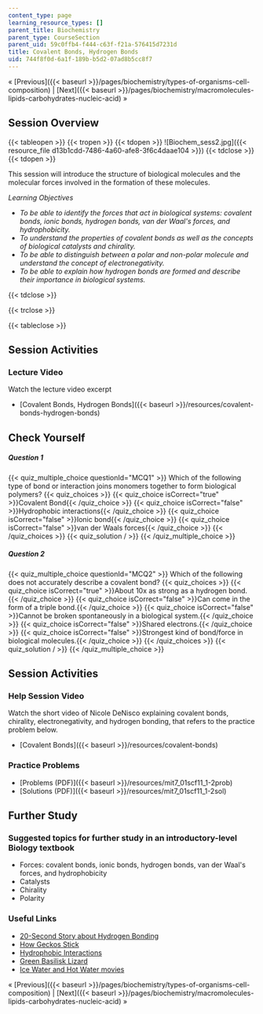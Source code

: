 ```yaml
---
content_type: page
learning_resource_types: []
parent_title: Biochemistry
parent_type: CourseSection
parent_uid: 59c0ffb4-f444-c63f-f21a-576415d7231d
title: Covalent Bonds, Hydrogen Bonds
uid: 744f8f0d-6a1f-189b-b5d2-07ad8b5cc8f7
---
```


« [Previous]({{< baseurl >}}/pages/biochemistry/types-of-organisms-cell-composition) | [Next]({{< baseurl >}}/pages/biochemistry/macromolecules-lipids-carbohydrates-nucleic-acid) »

Session Overview
----------------

{{< tableopen >}}
{{< tropen >}}
{{< tdopen >}}
![Biochem_sess2.jpg]({{< resource_file d13b1cdd-7486-4a60-afe8-3f6c4daae104 >}})
{{< tdclose >}}
{{< tdopen >}}


This session will introduce the structure of biological molecules and the molecular forces involved in the formation of these molecules.

_Learning Objectives_

*   _To be able to identify the forces that act in biological systems: covalent bonds, ionic bonds, hydrogen bonds, van der Waal's forces, and hydrophobicity._
*   _To understand the properties of covalent bonds as well as the concepts of biological catalysts and chirality._
*   _To be able to distinguish between a polar and non-polar molecule and understand the concept of electronegativity._
*   _To be able to explain how hydrogen bonds are formed and describe their importance in biological systems._


{{< tdclose >}}

{{< trclose >}}

{{< tableclose >}}

Session Activities
------------------

### Lecture Video

Watch the lecture video excerpt

*   [Covalent Bonds, Hydrogen Bonds]({{< baseurl >}}/resources/covalent-bonds-hydrogen-bonds)

Check Yourself
--------------

##### Question 1
 {{< quiz_multiple_choice questionId="MCQ1" >}} Which of the following type of bond or interaction joins monomers together to form biological polymers? {{< quiz_choices >}} {{< quiz_choice isCorrect="true" >}}Covalent Bond{{< /quiz_choice >}} {{< quiz_choice isCorrect="false" >}}Hydrophobic interactions{{< /quiz_choice >}} {{< quiz_choice isCorrect="false" >}}Ionic bond{{< /quiz_choice >}} {{< quiz_choice isCorrect="false" >}}van der Waals forces{{< /quiz_choice >}} {{< /quiz_choices >}} {{< quiz_solution / >}} {{< /quiz_multiple_choice >}}
##### Question 2
 {{< quiz_multiple_choice questionId="MCQ2" >}} Which of the following does not accurately describe a covalent bond? {{< quiz_choices >}} {{< quiz_choice isCorrect="true" >}}About 10x as strong as a hydrogen bond.{{< /quiz_choice >}} {{< quiz_choice isCorrect="false" >}}Can come in the form of a triple bond.{{< /quiz_choice >}} {{< quiz_choice isCorrect="false" >}}Cannot be broken spontaneously in a biological system.{{< /quiz_choice >}} {{< quiz_choice isCorrect="false" >}}Shared electrons.{{< /quiz_choice >}} {{< quiz_choice isCorrect="false" >}}Strongest kind of bond/force in biological molecules.{{< /quiz_choice >}} {{< /quiz_choices >}} {{< quiz_solution / >}} {{< /quiz_multiple_choice >}}

Session Activities
------------------

### Help Session Video

Watch the short video of Nicole DeNisco explaining covalent bonds, chirality, electronegativity, and hydrogen bonding, that refers to the practice problem below.

*   [Covalent Bonds]({{< baseurl >}}/resources/covalent-bonds)

### Practice Problems

*   [Problems (PDF)]({{< baseurl >}}/resources/mit7_01scf11_1-2prob)
*   [Solutions (PDF)]({{< baseurl >}}/resources/mit7_01scf11_1-2sol)

Further Study
-------------

### Suggested topics for further study in an introductory-level Biology textbook

*   Forces: covalent bonds, ionic bonds, hydrogen bonds, van der Waal's forces, and hydrophobicity
*   Catalysts
*   Chirality
*   Polarity

### Useful Links

*   [20-Second Story about Hydrogen Bonding](http://www.youtube.com/watch?v=LGwyBeuVjhU)
*   [How Geckos Stick](https://blog.nationalgeographic.org/2013/09/12/a-colorful-view-of-incredibly-sticky-feet/)
*   [Hydrophobic Interactions](http://chemwiki.ucdavis.edu/Physical_Chemistry/Physical_Properties_of_Matter/Atomic_and_Molecular_Properties/Intermolecular_Forces/Hydrophobic_interactions)
*   [Green Basilisk Lizard](http://animals.nationalgeographic.com/animals/reptiles/green-basilisk-lizard/?source=A-to-Z)
*   [Ice Water and Hot Water movies](http://www.chamotlabs.com/Samples.shtml)

« [Previous]({{< baseurl >}}/pages/biochemistry/types-of-organisms-cell-composition) | [Next]({{< baseurl >}}/pages/biochemistry/macromolecules-lipids-carbohydrates-nucleic-acid) »
